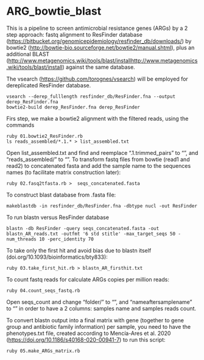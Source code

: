 # ARG_bowtie_blast

This is a pipeline to screen antimicrobial resistance genes (ARGs) by a 2 step approach: fastq alignment to ResFinder database (https://bitbucket.org/genomicepidemiology/resfinder_db/downloads/) by bowtie2 (http://bowtie-bio.sourceforge.net/bowtie2/manual.shtml), plus an additional BLAST (http://www.metagenomics.wiki/tools/blast/installhttp://www.metagenomics.wiki/tools/blast/install) against the same database. 

The vsearch (https://github.com/torognes/vsearch) will be employed for dereplicated ResFinder database.

	vsearch --derep_fulllength resfinder_db/ResFinder.fna --output derep_ResFinder.fna
	bowtie2-build derep_ResFinder.fna derep_ResFinder

Firs step, we make a bowtie2 alignment with the filtered reads, using the commands

	ruby 01.bowtie2_ResFinder.rb
	ls reads_assembled/*.1.* > list_assembled.txt

Open list_assembled.txt and find and reemplace “.1.trimmed_pairs” to “”, and “reads_assembled/” to “”. To transform fastq files from bowtie (read1 and read2) to concatenated fasta and add the sample name to the sequences names (to facilitate matrix construction later):

	ruby 02.fasq2tfasta.rb >  seqs_concatenated.fasta

To construct blast database from .fasta file:

	makeblastdb -in resfinder_db/ResFinder.fna -dbtype nucl -out ResFinder

To run blastn versus ResFinder database

	blastn -db ResFinder -query seqs_concatenated.fasta -out blastn_AR_reads.txt -outfmt '6 std stitle' -max_target_seqs 50 -num_threads 10 -perc_identity 70

To take only the first hit and avoid bias due to blastn itself (doi.org/10.1093/bioinformatics/bty833):

	ruby 03.take_first_hit.rb > blastn_AR_firsthit.txt

To count fastq reads for calculate ARGs copies per million reads:

	ruby 04.count_seqs_fastq.rb

Open seqs_count and change “folder/” to “”, and “nameaftersamplename” to “” in order to have a 2 columns: samples name and samples reads count.

To convert blastn output into a final matrix with gene (together to gene group and antibiotic family information) per sample, you need to have the phenotypes.txt file, created according to Mencía-Ares et al. 2020 (https://doi.org/10.1186/s40168-020-00941-7) to run this script:

	ruby 05.make_ARGs_matrix.rb
